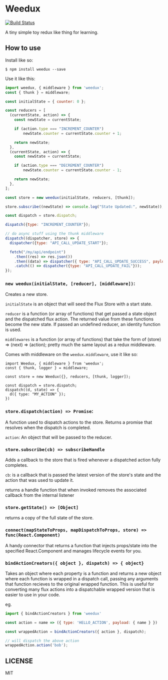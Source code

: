 # Weedux
[![Build Status](https://semaphoreci.com/api/v1/adamveld12/weedux/branches/master/badge.svg)](https://semaphoreci.com/adamveld12/weedux)

A tiny simple toy redux like thing for learning.

## How to use

Install like so:
```
$ npm install weedux --save
```

Use it like this:
```javascript
import weedux, { middleware } from 'weedux';
const { thunk } = middleware;

const initialState = { counter: 0 };

const reducers = [
  (currentState, action) => {
    const newState = currentState;

    if (action.type === "INCREMENT_COUNTER")
        newState.counter = currentState.counter + 1;

    return newState;
  },
  (currentState, action) => {
    const newState = currentState;

    if (action.type === "DECREMENT_COUNTER")
        newState.counter = currentState.counter - 1;

    return newState;
  },
];

const store = new weedux(initialState, reducers, [thunk]);

store.subscribe((newState) => console.log("State Updated:", newState));

const dispatch = store.dispatch;

dispatch({type: "INCREMENT_COUNTER"});

// do async stuff using the thunk middleware
dispatch((dispatcher, store) => {
  dispatcher({type: "API_CALL_UPDATE_START"});

  fetch("/my/api/endpoint")
    .then((res) => res.json())
    .then((data) => dispatcher({ type: "API_CALL_UPDATE_SUCCESS", payload: data }))
    .catch(() => dispatcher({type: "API_CALL_UPDATE_FAIL"}));
});
```

### `new weedux(initialState, [reducer], [middleware])`:

Creates a new store.

`initialState` is an object that will seed the Flux Store with a start state.

`reducer` is a function (or array of functions) that get passed a state object and the dispatched flux action. The returned value from these functions become the new state. If passed an undefined reducer, an identity function is used.

`middlewares` is a function (or array of functions) that take the form of (store) => (next) => (action); pretty much the same layout as a redux middleware.


Comes with middleware on the `weedux.middleware`, use it like so:
```
import Weedux, { middleware } from 'weedux';
const { thunk, logger } = middleware;

const store = new Weedux({}, reducers, [thunk, logger]);

const dispatch = store.dispatch;
dispatch((d, state) => {
  d({ type: "MY_ACTION" });
})

```


### `store.dispatch(action) => Promise`:

A function used to dispatch actions to the store. Returns a promise that resolves when the dispatch is completed.

`action`: An object that will be passed to the reducer.

### `store.subscribe(cb) => subscribeHandle`

Adds a callback to the store that is fired whenever a dispatched action fully completes.

`cb`: is a callback that is passed the latest version of the store's state and the action that was used to update it.

returns a handle function that when invoked removes the associated callback from the internal listener

### `store.getState() => [Object]`


returns a copy of the full state of the store.


### `connect(mapStateToProps, mapDispatchToProps, store) => func(React.Component)`

A handy connector that returns a function that injects props/state into the specified React.Component and manages lifecycle events for you.


### `bindActionCreators({ object }, dispatch) => { object}`

Takes an object where each property is a function and returns a new object where each function is wrapped in a dispatch call, passing any arguments that function recieves to the original wrapped function. This is useful for converting many flux actions into a dispatchable wrapped version that is easier to use in your code.

eg.

```javascript
import { bindActionCreators } from 'weedux'

const action = name => ({ type: 'HELLO_ACTION', payload: { name } })

const wrappedAction = bindActionCreators({ action }, dispatch);

// will dispatch the above action
wrappedAction.action('bob');

```
## LICENSE

MIT
